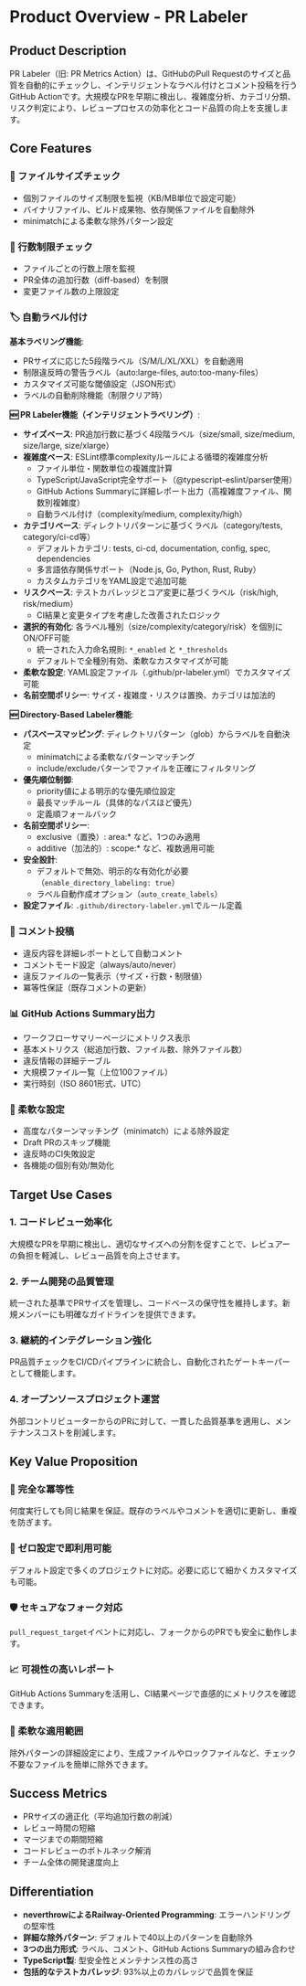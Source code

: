 # Product Overview - PR Labeler

## Product Description

PR Labeler（旧: PR Metrics Action）は、GitHubのPull Requestのサイズと品質を自動的にチェックし、インテリジェントなラベル付けとコメント投稿を行うGitHub Actionです。大規模なPRを早期に検出し、複雑度分析、カテゴリ分類、リスク判定により、レビュープロセスの効率化とコード品質の向上を支援します。

## Core Features

### 📏 ファイルサイズチェック

- 個別ファイルのサイズ制限を監視（KB/MB単位で設定可能）
- バイナリファイル、ビルド成果物、依存関係ファイルを自動除外
- minimatchによる柔軟な除外パターン設定

### 📝 行数制限チェック

- ファイルごとの行数上限を監視
- PR全体の追加行数（diff-based）を制限
- 変更ファイル数の上限設定

### 🏷️ 自動ラベル付け

**基本ラベリング機能**:

- PRサイズに応じた5段階ラベル（S/M/L/XL/XXL）を自動適用
- 制限違反時の警告ラベル（auto:large-files, auto:too-many-files）
- カスタマイズ可能な閾値設定（JSON形式）
- ラベルの自動削除機能（制限クリア時）

**🆕 PR Labeler機能（インテリジェントラベリング）**:

- **サイズベース**: PR追加行数に基づく4段階ラベル（size/small, size/medium, size/large, size/xlarge）
- **複雑度ベース**: ESLint標準complexityルールによる循環的複雑度分析
  - ファイル単位・関数単位の複雑度計算
  - TypeScript/JavaScript完全サポート（@typescript-eslint/parser使用）
  - GitHub Actions Summaryに詳細レポート出力（高複雑度ファイル、関数別複雑度）
  - 自動ラベル付け（complexity/medium, complexity/high）
- **カテゴリベース**: ディレクトリパターンに基づくラベル（category/tests, category/ci-cd等）
  - デフォルトカテゴリ: tests, ci-cd, documentation, config, spec, dependencies
  - 多言語依存関係サポート（Node.js, Go, Python, Rust, Ruby）
  - カスタムカテゴリをYAML設定で追加可能
- **リスクベース**: テストカバレッジとコア変更に基づくラベル（risk/high, risk/medium）
  - CI結果と変更タイプを考慮した改善されたロジック
- **選択的有効化**: 各ラベル種別（size/complexity/category/risk）を個別にON/OFF可能
  - 統一された入力命名規則: `*_enabled` と `*_thresholds`
  - デフォルトで全種別有効、柔軟なカスタマイズが可能
- **柔軟な設定**: YAML設定ファイル（.github/pr-labeler.yml）でカスタマイズ可能
- **名前空間ポリシー**: サイズ・複雑度・リスクは置換、カテゴリは加法的

**🆕 Directory-Based Labeler機能**:

- **パスベースマッピング**: ディレクトリパターン（glob）からラベルを自動決定
  - minimatchによる柔軟なパターンマッチング
  - include/excludeパターンでファイルを正確にフィルタリング
- **優先順位制御**:
  - priority値による明示的な優先順位設定
  - 最長マッチルール（具体的なパスほど優先）
  - 定義順フォールバック
- **名前空間ポリシー**:
  - exclusive（置換）: area:\* など、1つのみ適用
  - additive（加法的）: scope:\* など、複数適用可能
- **安全設計**:
  - デフォルトで無効、明示的な有効化が必要（`enable_directory_labeling: true`）
  - ラベル自動作成オプション（`auto_create_labels`）
- **設定ファイル**: `.github/directory-labeler.yml`でルール定義

### 💬 コメント投稿

- 違反内容を詳細レポートとして自動コメント
- コメントモード設定（always/auto/never）
- 違反ファイルの一覧表示（サイズ・行数・制限値）
- 冪等性保証（既存コメントの更新）

### 📊 GitHub Actions Summary出力

- ワークフローサマリーページにメトリクス表示
- 基本メトリクス（総追加行数、ファイル数、除外ファイル数）
- 違反情報の詳細テーブル
- 大規模ファイル一覧（上位100ファイル）
- 実行時刻（ISO 8601形式、UTC）

### 🎯 柔軟な設定

- 高度なパターンマッチング（minimatch）による除外設定
- Draft PRのスキップ機能
- 違反時のCI失敗設定
- 各機能の個別有効/無効化

## Target Use Cases

### 1. コードレビュー効率化

大規模なPRを早期に検出し、適切なサイズへの分割を促すことで、レビュアーの負担を軽減し、レビュー品質を向上させます。

### 2. チーム開発の品質管理

統一された基準でPRサイズを管理し、コードベースの保守性を維持します。新規メンバーにも明確なガイドラインを提供できます。

### 3. 継続的インテグレーション強化

PR品質チェックをCI/CDパイプラインに統合し、自動化されたゲートキーパーとして機能します。

### 4. オープンソースプロジェクト運営

外部コントリビューターからのPRに対して、一貫した品質基準を適用し、メンテナンスコストを削減します。

## Key Value Proposition

### 🔄 完全な冪等性

何度実行しても同じ結果を保証。既存のラベルやコメントを適切に更新し、重複を防ぎます。

### 🚀 ゼロ設定で即利用可能

デフォルト設定で多くのプロジェクトに対応。必要に応じて細かくカスタマイズも可能。

### 🛡️ セキュアなフォーク対応

`pull_request_target`イベントに対応し、フォークからのPRでも安全に動作します。

### 📈 可視性の高いレポート

GitHub Actions Summaryを活用し、CI結果ページで直感的にメトリクスを確認できます。

### 🎨 柔軟な適用範囲

除外パターンの詳細設定により、生成ファイルやロックファイルなど、チェック不要なファイルを簡単に除外できます。

## Success Metrics

- PRサイズの適正化（平均追加行数の削減）
- レビュー時間の短縮
- マージまでの期間短縮
- コードレビューのボトルネック解消
- チーム全体の開発速度向上

## Differentiation

- **neverthrowによるRailway-Oriented Programming**: エラーハンドリングの堅牢性
- **詳細な除外パターン**: デフォルトで40以上のパターンを自動除外
- **3つの出力形式**: ラベル、コメント、GitHub Actions Summaryの組み合わせ
- **TypeScript製**: 型安全性とメンテナンス性の高さ
- **包括的なテストカバレッジ**: 93%以上のカバレッジで品質を保証
